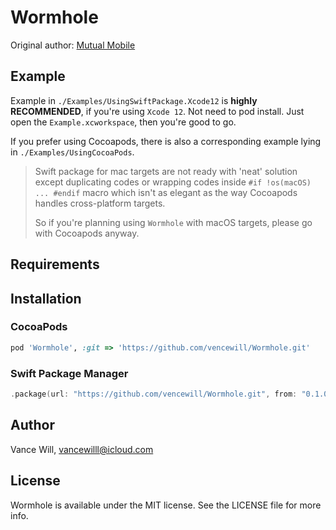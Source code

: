 # Wormhole

Original author: [Mutual Mobile](https://github.com/mutualmobile/MMWormhole)

## Example

Example in `./Examples/UsingSwiftPackage.Xcode12` is **highly RECOMMENDED**, if you're using `Xcode 12`. Not need to pod install. Just open the `Example.xcworkspace`, then you're good to go.

If you prefer using Cocoapods, there is also a corresponding example lying in `./Examples/UsingCocoaPods`.

> Swift package for mac targets are not ready with 'neat' solution except duplicating codes or wrapping codes inside `#if !os(macOS) ... #endif` macro which isn't as elegant as the way Cocoapods handles cross-platform targets.
>
> So if you're planning using `Wormhole` with macOS targets, please go with Cocoapods anyway.

## Requirements

## Installation

### CocoaPods

```ruby
pod 'Wormhole', :git => 'https://github.com/vencewill/Wormhole.git'
```

### Swift Package Manager

```swift
.package(url: "https://github.com/vencewill/Wormhole.git", from: "0.1.0"),
```

## Author

Vance Will, vancewilll@icloud.com

## License

Wormhole is available under the MIT license. See the LICENSE file for more info.
